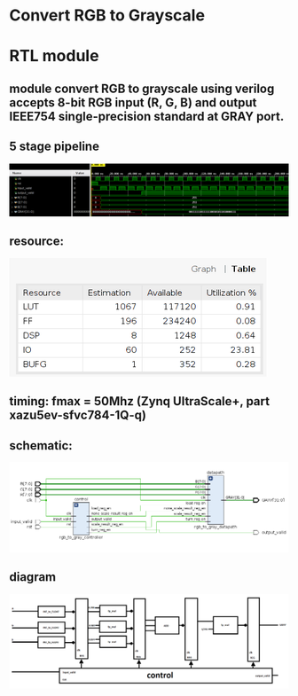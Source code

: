 # Convert RGB to Grayscale
# **RTL module**
## module convert RGB to grayscale using verilog accepts 8-bit RGB input (R, G, B) and output IEEE754 single-precision standard at GRAY port. 
## 5 stage pipeline
<img src="https://github.com/18520474/AnhAnh/blob/main/Assigment/week_2/RTL/img/3.png">

## resource:
<img src="https://github.com/18520474/AnhAnh/blob/main/Assigment/week_2/RTL/img/2.png">

## timing: fmax = 50Mhz (Zynq UltraScale+, part xazu5ev-sfvc784-1Q-q)
## schematic: 
<img src="https://github.com/18520474/AnhAnh/blob/main/Assigment/week_2/RTL/img/1.png">

## diagram
<img src="https://github.com/18520474/AnhAnh/blob/main/Assigment/week_2/RTL/img/diagram.png">
